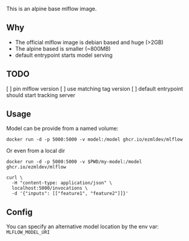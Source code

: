 This is an alpine base mlflow image.

## Why

- The official mlflow image is debian based and huge (>2GB)
- The alpine based is smaller (~800MB)
- default entrypoint starts model serving

## TODO

[ ] pin mlflow version
[ ] use matching tag version
[ ] default entrypoint should start tracking server

## Usage

Model can be provide from a named volume:
```
docker run -d -p 5000:5000 -v model:/model ghcr.io/ezmldev/mlflow
```

Or even from a local dir
```
docker run -d -p 5000:5000 -v $PWD/my-model:/model ghcr.io/ezmldev/mlflow
```

```
curl \
  -H "content-type: application/json" \
  localhost:5000/invocations \
  -d '{"inputs": [["feature1", "feature2"]]}'
```

## Config

You can specify an alternative model location by the env var: `MLFLOW_MODEL_URI`